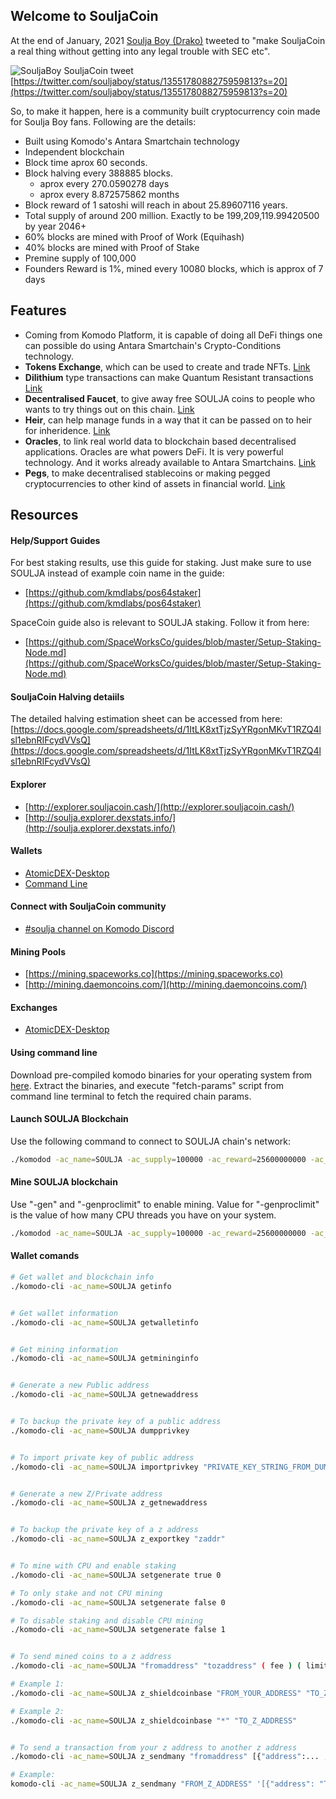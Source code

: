 ## Welcome to SouljaCoin

At the end of January, 2021 [Soulja Boy (Drako)](https://twitter.com/souljaboy) tweeted to "make SouljaCoin a real thing without getting into any legal trouble with SEC etc".

![SouljaBoy SouljaCoin tweet](https://i.imgur.com/zIGi4q9.png)
[https://twitter.com/souljaboy/status/1355178088275959813?s=20](https://twitter.com/souljaboy/status/1355178088275959813?s=20)

So, to make it happen, here is a community built cryptocurrency coin made for Soulja Boy fans. Following are the details:

- Built using Komodo's Antara Smartchain technology
- Independent blockchain
- Block time aprox 60 seconds.
- Block halving every 388885 blocks.
   - aprox every 270.0590278 days
   - aprox every 8.872575862 months
- Block reward of 1 satoshi will reach in about 25.89607116 years.
- Total supply of around 200 million. Exactly to be 199,209,119.99420500 by year 2046+
- 60% blocks are mined with Proof of Work (Equihash)
- 40% blocks are mined with Proof of Stake
- Premine supply of 100,000
- Founders Reward is 1%, mined every 10080 blocks, which is approx of 7 days

## Features

- Coming from Komodo Platform, it is capable of doing all DeFi things one can possible do using Antara Smartchain's Crypto-Conditions technology.
- **Tokens Exchange**, which can be used to create and trade NFTs. [Link](https://developers.komodoplatform.com/basic-docs/antara/antara-api/assets.html)
- **Dilithium** type transactions can make Quantum Resistant transactions [Link](https://developers.komodoplatform.com/basic-docs/antara/antara-api/dilithium.html)
- **Decentralised Faucet**, to give away free SOULJA coins to people who wants to try things out on this chain. [Link](https://developers.komodoplatform.com/basic-docs/antara/antara-api/faucet.html)
- **Heir**, can help manage funds in a way that it can be passed on to heir for inheridence. [Link](https://developers.komodoplatform.com/basic-docs/antara/antara-api/heir.html)
- **Oracles**, to link real world data to blockchain based decentralised applications. Oracles are what powers DeFi. It is very powerful technology. And it works already available to Antara Smartchains. [Link](https://developers.komodoplatform.com/basic-docs/antara/antara-api/oracles.html)
- **Pegs**, to make decentralised stablecoins or making pegged cryptocurrencies to other kind of assets in financial world. [Link](https://developers.komodoplatform.com/basic-docs/antara/antara-api/pegs.html)


## Resources

#### Help/Support Guides
For best staking results, use this guide for staking. Just make sure to use SOULJA instead of example coin name in the guide:
- [https://github.com/kmdlabs/pos64staker](https://github.com/kmdlabs/pos64staker)

SpaceCoin guide also is relevant to SOULJA staking. Follow it from here:
- [https://github.com/SpaceWorksCo/guides/blob/master/Setup-Staking-Node.md](https://github.com/SpaceWorksCo/guides/blob/master/Setup-Staking-Node.md)

#### SouljaCoin Halving detaiils
The detailed halving estimation sheet can be accessed from here:
[https://docs.google.com/spreadsheets/d/1ItLK8xtTjzSyYRgonMKvT1RZQ4lsl1ebnRIFcydVVsQ](https://docs.google.com/spreadsheets/d/1ItLK8xtTjzSyYRgonMKvT1RZQ4lsl1ebnRIFcydVVsQ)

#### Explorer
- [http://explorer.souljacoin.cash/](http://explorer.souljacoin.cash/)
- [http://soulja.explorer.dexstats.info/](http://soulja.explorer.dexstats.info/)

#### Wallets
- [AtomicDEX-Desktop](https://github.com/KomodoPlatform/atomicDEX-Desktop/releases)
- [Command Line](#Using-Command-Line)

#### Connect with SouljaCoin community
- [#soulja channel on Komodo Discord](https://discord.gg/JcNqhUxAxh)

#### Mining Pools
- [https://mining.spaceworks.co](https://mining.spaceworks.co)
- [http://mining.daemoncoins.com/](http://mining.daemoncoins.com/)

#### Exchanges
- [AtomicDEX-Desktop](https://github.com/KomodoPlatform/atomicDEX-Desktop/releases)

#### Using command line
Download pre-compiled komodo binaries for your operating system from [here](https://github.com/KomodoPlatform/komodo/releases/tag/0.6.1).
Extract the binaries, and execute "fetch-params" script from command line terminal to fetch the required chain params.

#### Launch SOULJA Blockchain
Use the following command to connect to SOULJA chain's network:

```bash
./komodod -ac_name=SOULJA -ac_supply=100000 -ac_reward=25600000000 -ac_perc=100000000 -ac_founders=10080 -ac_halving=388885 -ac_pubkey=02fec5cebe47bd5f8eb2ac6f3dff76a82a1292c761d4ccfda578da89f74360c5ee -ac_staked=40 -addnode=51.222.150.53 -daemon
```

#### Mine SOULJA blockchain
Use "-gen" and "-genproclimit" to enable mining. Value for "-genproclimit" is the value of how many CPU threads you have on your system.

```bash
./komodod -ac_name=SOULJA -ac_supply=100000 -ac_reward=25600000000 -ac_perc=100000000 -ac_founders=10080 -ac_halving=388885 -ac_pubkey=02fec5cebe47bd5f8eb2ac6f3dff76a82a1292c761d4ccfda578da89f74360c5ee -ac_staked=40 -addnode=51.222.150.53 -daemon -gen -genproclimit=4
```

#### Wallet comands

```bash
# Get wallet and blockchain info
./komodo-cli -ac_name=SOULJA getinfo


# Get wallet information
./komodo-cli -ac_name=SOULJA getwalletinfo


# Get mining information
./komodo-cli -ac_name=SOULJA getmininginfo


# Generate a new Public address
./komodo-cli -ac_name=SOULJA getnewaddress


# To backup the private key of a public address
./komodo-cli -ac_name=SOULJA dumpprivkey


# To import private key of public address
./komodo-cli -ac_name=SOULJA importprivkey "PRIVATE_KEY_STRING_FROM_DUMPPRIVKEY_COMMAND"


# Generate a new Z/Private address
./komodo-cli -ac_name=SOULJA z_getnewaddress


# To backup the private key of a z address
./komodo-cli -ac_name=SOULJA z_exportkey "zaddr"


# To mine with CPU and enable staking
./komodo-cli -ac_name=SOULJA setgenerate true 0

# To only stake and not CPU mining
./komodo-cli -ac_name=SOULJA setgenerate false 0

# To disable staking and disable CPU mining
./komodo-cli -ac_name=SOULJA setgenerate false 1


# To send mined coins to a z address
./komodo-cli -ac_name=SOULJA "fromaddress" "tozaddress" ( fee ) ( limit )

# Example 1:
./komodo-cli -ac_name=SOULJA z_shieldcoinbase "FROM_YOUR_ADDRESS" "TO_Z_ADDRESS"

# Example 2:
./komodo-cli -ac_name=SOULJA z_shieldcoinbase "*" "TO_Z_ADDRESS"


# To send a transaction from your z address to another z address
./komodo-cli -ac_name=SOULJA z_sendmany "fromaddress" [{"address":... ,"amount":...},...] ( minconf ) ( fee )

# Example:
komodo-cli -ac_name=SOULJA z_sendmany "FROM_Z_ADDRESS" '[{"address": "TO_Z_ADDRESS" ,"amount": 5.9999}]'
```
